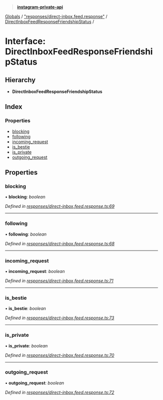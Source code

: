 > **[instagram-private-api](../README.md)**

[Globals](../README.md) / ["responses/direct-inbox.feed.response"](../modules/_responses_direct_inbox_feed_response_.md) / [DirectInboxFeedResponseFriendshipStatus](_responses_direct_inbox_feed_response_.directinboxfeedresponsefriendshipstatus.md) /

# Interface: DirectInboxFeedResponseFriendshipStatus

## Hierarchy

* **DirectInboxFeedResponseFriendshipStatus**

## Index

### Properties

* [blocking](_responses_direct_inbox_feed_response_.directinboxfeedresponsefriendshipstatus.md#blocking)
* [following](_responses_direct_inbox_feed_response_.directinboxfeedresponsefriendshipstatus.md#following)
* [incoming_request](_responses_direct_inbox_feed_response_.directinboxfeedresponsefriendshipstatus.md#incoming_request)
* [is_bestie](_responses_direct_inbox_feed_response_.directinboxfeedresponsefriendshipstatus.md#is_bestie)
* [is_private](_responses_direct_inbox_feed_response_.directinboxfeedresponsefriendshipstatus.md#is_private)
* [outgoing_request](_responses_direct_inbox_feed_response_.directinboxfeedresponsefriendshipstatus.md#outgoing_request)

## Properties

###  blocking

• **blocking**: *boolean*

*Defined in [responses/direct-inbox.feed.response.ts:69](https://github.com/dilame/instagram-private-api/blob/01eb399/src/responses/direct-inbox.feed.response.ts#L69)*

___

###  following

• **following**: *boolean*

*Defined in [responses/direct-inbox.feed.response.ts:68](https://github.com/dilame/instagram-private-api/blob/01eb399/src/responses/direct-inbox.feed.response.ts#L68)*

___

###  incoming_request

• **incoming_request**: *boolean*

*Defined in [responses/direct-inbox.feed.response.ts:71](https://github.com/dilame/instagram-private-api/blob/01eb399/src/responses/direct-inbox.feed.response.ts#L71)*

___

###  is_bestie

• **is_bestie**: *boolean*

*Defined in [responses/direct-inbox.feed.response.ts:73](https://github.com/dilame/instagram-private-api/blob/01eb399/src/responses/direct-inbox.feed.response.ts#L73)*

___

###  is_private

• **is_private**: *boolean*

*Defined in [responses/direct-inbox.feed.response.ts:70](https://github.com/dilame/instagram-private-api/blob/01eb399/src/responses/direct-inbox.feed.response.ts#L70)*

___

###  outgoing_request

• **outgoing_request**: *boolean*

*Defined in [responses/direct-inbox.feed.response.ts:72](https://github.com/dilame/instagram-private-api/blob/01eb399/src/responses/direct-inbox.feed.response.ts#L72)*
